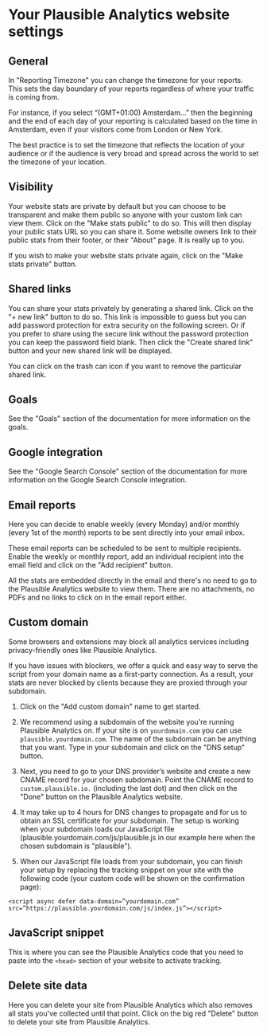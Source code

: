 # Your Plausible Analytics website settings

## General

In "Reporting Timezone" you can change the timezone for your reports. This sets the day boundary of your reports regardless of where your traffic is coming from. 

For instance, if you select “(GMT+01:00) Amsterdam…” then the beginning and the end of each day of your reporting is calculated based on the time in Amsterdam, even if your visitors come from London or New York. 

The best practice is to set the timezone that reflects the location of your audience or if the audience is very broad and spread across the world to set the timezone of your location.

## Visibility

Your website stats are private by default but you can choose to be transparent and make them public so anyone with your custom link can view them. Click on the "Make stats public" to do so. This will then display your public stats URL so you can share it. Some website owners link to their public stats from their footer, or their "About" page. It is really up to you.

If you wish to make your website stats private again, click on the "Make stats private" button.

## Shared links

You can share your stats privately by generating a shared link. Click on the "+ new link" button to do so. This link is impossible to guess but you can add password protection for extra security on the following screen. Or if you prefer to share using the secure link without the password protection you can keep the password field blank. Then click the "Create shared link" button and your new shared link will be displayed.

You can click on the trash can icon if you want to remove the particular shared link.

## Goals

See the "Goals" section of the documentation for more information on the goals.

## Google integration

See the "Google Search Console" section of the documentation for more information on the Google Search Console integration.

## Email reports

Here you can decide to enable weekly (every Monday) and/or monthly (every 1st of the month) reports to be sent directly into your email inbox. 

These email reports can be scheduled to be sent to multiple recipients. Enable the weekly or monthly report, add an individual recipient into the email field and click on the "Add recipient" button.

All the stats are embedded directly in the email and there's no need to go to the Plausible Analytics website to view them. There are no attachments, no PDFs and no links to click on in the email report either.

## Custom domain

Some browsers and extensions may block all analytics services including privacy-friendly ones like Plausible Analytics.
  
If you have issues with blockers, we offer a quick and easy way to serve the script from your domain name as a first-party connection. As a result, your stats are never blocked by clients because they are proxied through your subdomain.

1. Click on the "Add custom domain" name to get started.

2. We recommend using a subdomain of the website you're running Plausible Analytics on. If your site is on `yourdomain.com` you can use `plausible.yourdomain.com`. The name of the subdomain can be anything that you want. Type in your subdomain and click on the "DNS setup" button.

3. Next, you need to go to your DNS provider’s website and create a new CNAME record for your chosen subdomain. Point the CNAME record to `custom.plausible.io.` (including the last dot) and then click on the "Done" button on the Plausible Analytics website.

4. It may take up to 4 hours for DNS changes to propagate and for us to obtain an SSL certificate for your subdomain. The setup is working when your subdomain loads our JavaScript file (plausible.yourdomain.com/js/plausible.js in our example here when the chosen subdomain is "plausible").

5. When our JavaScript file loads from your subdomain, you can finish your setup by replacing the tracking snippet on your site with the following code (your custom code will be shown on the confirmation page):

``` <script async defer data-domain=”yourdomain.com” src=”https://plausible.yourdomain.com/js/index.js”></script> ```

## JavaScript snippet

This is where you can see the Plausible Analytics code that you need to paste into the `<head>` section of your website to activate tracking.

## Delete site data

Here you can delete your site from Plausible Analytics which also removes all stats you've collected until that point. Click on the big red "Delete" button to delete your site from Plausible Analytics.
